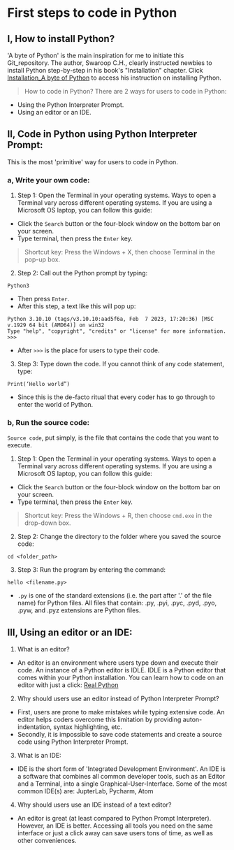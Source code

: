 # First steps to code in Python


## I, How to install Python?
'A byte of Python' is the main inspiration for me to initiate this Git_repository. The author, Swaroop C.H., clearly instructed newbies to install Python step-by-step in his book's  "Installation" chapter. Click [Installation_A byte of Python]( https://python.swaroopch.com/installation.html) to access his instruction on installing Python.

> How to code in Python?
There are 2 ways for users to code in Python:
- Using the Python Interpreter Prompt.
- Using an editor or an IDE.


## II, Code in Python using Python Interpreter Prompt:
This is the most 'primitive' way for users to code in Python.

### a, Write your own code:
1. Step 1: Open the Terminal in your operating systems. Ways to open a Terminal vary across different operating systems. If you are using a Microsoft OS laptop, you can follow this guide:
- Click the `Search` button or the four-block window on the bottom bar on your screen.
- Type terminal, then press the `Enter` key.
> Shortcut key: Press the Windows + X, then choose Terminal in the pop-up box.

2. Step 2: Call out the Python prompt by typing:

```shell
Python3
```
- Then press `Enter`.
- After this step, a text like this will pop up:

```shell
Python 3.10.10 (tags/v3.10.10:aad5f6a, Feb  7 2023, 17:20:36) [MSC v.1929 64 bit (AMD64)] on win32
Type "help", "copyright", "credits" or "license" for more information.
>>> 
```

- After `>>>` is the place for users to type their code.

3. Step 3: Type down the code. If you cannot think of any code statement, type:

```shell
Print(‘Hello world”)
```

- Since this is the de-facto ritual that every coder has to go through to enter the world of Python.

### b, Run the source code:
`Source code`, put simply, is the file that contains the code that you want to execute.

1. Step 1: Open the Terminal in your operating systems. Ways to open a Terminal vary across different operating systems. If you are using a Microsoft OS laptop, you can follow this guide:
- Click the `Search` button or the four-block window on the bottom bar on your screen.
- Type terminal, then press the `Enter` key.

> Shortcut key: Press the Windows + R, then choose `cmd.exe` in the drop-down box.

2. Step 2: Change the directory to the folder where you saved the source code:

```shell
cd <folder_path>
```

3. Step 3: Run the program by entering the command:

```shell
hello <filename.py>
```

- `.py` is one of the standard extensions (i.e. the part after '.' of the file name) for Python files. All files that contain: .py, .pyi, .pyc, .pyd, .pyo, .pyw, and .pyz extensions are Python files.


## III, Using an editor or an IDE:
1. What is an editor?
 - An editor is an environment where users type down and execute their code. An instance of a Python editor is IDLE. IDLE is a Python editor that comes within your Python installation. You can learn how to code on an editor with just a click: [Real Python]( https://realpython.com/python-idle/#a-file-editor)

2. Why should users use an editor instead of Python Interpreter Prompt?
- First, users are prone to make mistakes while typing extensive code. An editor helps coders overcome this limitation by providing auton-indentation, syntax highlighting, etc.
- Secondly, it is impossible to save code statements and create a source code using Python Interpreter Prompt.

3. What is an IDE:
- IDE is the short form of 'Integrated Development Environment'. An IDE is a software that combines all common developer tools, such as an Editor and a Terminal, into a single Graphical-User-Interface. Some of the most common IDE(s) are: JupterLab, Pycharm, Atom
 
4. Why should users use an IDE instead of a text editor?
- An editor is great (at least compared to Python Prompt Interpreter). However, an IDE is better. Accessing all tools you need on the same interface or just a click away can save users tons of time, as well as other conveniences.

 


